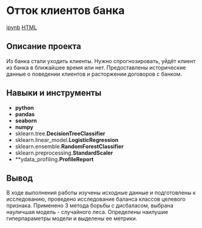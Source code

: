 # Отток клиентов банка

[ipynb](https://github.com/Nanzhik/Forecast-bank-customer-churn/blob/main/Forecast-bank-customer-churn.ipynb)
[HTML](https://github.com/Nanzhik/Forecast-bank-customer-churn/blob/main/Forecast-bank-customer-churn.html)

## Описание проекта

Из банка стали уходить клиенты. Нужно спрогнозировать, уйдёт клиент из банка в ближайшее время или нет. Предоставлены исторические данные о поведении клиентов и расторжении договоров с банком.

## Навыки и инструменты 

* **python**
* **pandas**
* **seaborn**
* **numpy**
* sklearn.tree.**DecisionTreeClassifier**
* sklearn.linear_model.**LogisticRegression**
* sklearn.ensemble.**RandomForestClassifier**
* sklearn.preprocessing.**StandardScaler**
* **ydata_profiling.**ProfileReport**

## Вывод  

В ходе выполнения работы изучены исходные данные и подготовлены к исследованию, проведено исследование баланса классов целевого признака.
Применено 3 метода борьбы с дисбаласом, выбрана науличшая модель - случайного леса. Определены наилушие гиперпараметры модели и выделены ее метрики.
